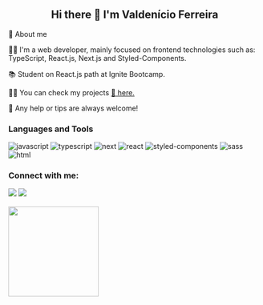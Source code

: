 <h2 align="center">Hi there 👋 I'm Valdenício Ferreira</h2>

<p>🚀 About me</p>
<p>👨‍💻 I'm a web developer, mainly focused on frontend technologies such as: TypeScript, React.js, Next.js and Styled-Components.</p>
<p>📚 Student on React.js path at Ignite Bootcamp.</p>
<p>👨‍💼 You can check my projects <a href="https://valdenicio22.vercel.app/" target="_blank">🔗 here.</a></p>
<p>💬 Any help or tips are always welcome!</p>


### Languages and Tools

![javascript](https://img.shields.io/badge/JavaScript-323330?style=for-the-badge&logo=javascript&logoColor=F7DF1E)
![typescript](https://img.shields.io/badge/TypeScript-3178C6?style=for-the-badge&logo=typescript&logoColor=white)
![next](https://img.shields.io/badge/Next-000000?style=for-the-badge&logo=nextdotjs&logoColor=FFFFFF)
![react](https://img.shields.io/badge/React-20232A?style=for-the-badge&logo=react&logoColor=61DAFB)
![styled-components](https://img.shields.io/badge/styled_components-DB7093?style=for-the-badge&logo=styled-components&logoColor=white)
![sass](https://img.shields.io/badge/Sass-CF649A?style=for-the-badge&logo=sass&logoColor=white)
![html](https://img.shields.io/badge/HTML5-E34F26?style=for-the-badge&logo=html5&logoColor=white)

<h3 align="left">Connect with me:</h3>
<div>  
  <a href="https://www.linkedin.com/in/valdenicioferreira/" target="_blank"><img src="https://img.shields.io/badge/-LinkedIn-%230077B5?style=for-the-badge&logo=linkedin&logoColor=white" target="_blank"></a> 
 <a href = "mailto:valdenicio22@gmail.com"><img src="https://img.shields.io/badge/Gmail-D14836?style=for-the-badge&logo=gmail&logoColor=white" target="_blank"></a>
 </div>
<br>
<div>
  <a href="https://github.com/valdenicio22">
<!--   <img height="180em" src="https://github-readme-stats.vercel.app/api?username=valdenicio22&show_icons=true&theme=tokyonight&include_all_commits=true&count_private=true"/> -->
  <img height="180em" src="https://github-readme-stats.vercel.app/api/top-langs/?username=valdenicio22&layout=compact&langs_count=7&theme=tokyonight"/>
</div>
  </div>
  
<!-- ![Snake animation](https://github.com/valdenicio22/valdenicio22/blob/output/github-contribution-grid-snake.svg)
 -->

